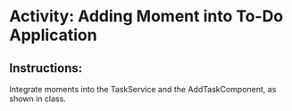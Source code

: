 # Activity: Adding Moment into To-Do Application

## Instructions:

Integrate moments into the TaskService and the AddTaskComponent, as shown in class.